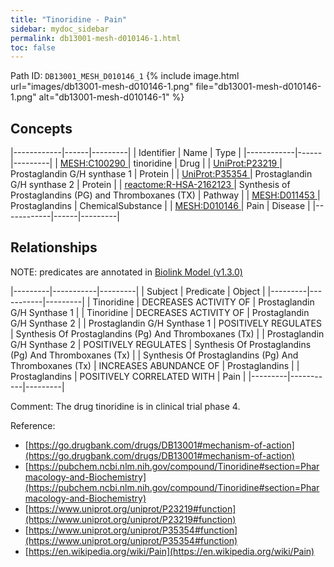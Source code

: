 ```yaml
---
title: "Tinoridine - Pain"
sidebar: mydoc_sidebar
permalink: db13001-mesh-d010146-1.html
toc: false 
---
```



Path ID: `DB13001_MESH_D010146_1`
{% include image.html url="images/db13001-mesh-d010146-1.png" file="db13001-mesh-d010146-1.png" alt="db13001-mesh-d010146-1" %}

## Concepts

|------------|------|---------|
| Identifier | Name | Type    |
|------------|------|---------|
| <a href="https://identifiers.org/MESH:C100290">MESH:C100290 </a> | tinoridine | Drug |
| <a href="https://identifiers.org/UniProt:P23219">UniProt:P23219 </a> | Prostaglandin G/H synthase 1 | Protein |
| <a href="https://identifiers.org/UniProt:P35354">UniProt:P35354 </a> | Prostaglandin G/H synthase 2 | Protein |
| <a href="https://identifiers.org/reactome:R-HSA-2162123">reactome:R-HSA-2162123 </a> | Synthesis of Prostaglandins (PG) and Thromboxanes (TX) | Pathway |
| <a href="https://identifiers.org/MESH:D011453">MESH:D011453 </a> | Prostaglandins | ChemicalSubstance |
| <a href="https://identifiers.org/MESH:D010146">MESH:D010146 </a> | Pain | Disease |
|------------|------|---------|

## Relationships


NOTE: predicates are annotated in <a href="https://github.com/biolink/biolink-model/releases/tag/v1.3.0">Biolink Model (v1.3.0)</a>

|---------|-----------|---------|
| Subject | Predicate | Object  |
|---------|-----------|---------|
| Tinoridine | DECREASES ACTIVITY OF | Prostaglandin G/H Synthase 1 |
| Tinoridine | DECREASES ACTIVITY OF | Prostaglandin G/H Synthase 2 |
| Prostaglandin G/H Synthase 1 | POSITIVELY REGULATES | Synthesis Of Prostaglandins (Pg) And Thromboxanes (Tx) |
| Prostaglandin G/H Synthase 2 | POSITIVELY REGULATES | Synthesis Of Prostaglandins (Pg) And Thromboxanes (Tx) |
| Synthesis Of Prostaglandins (Pg) And Thromboxanes (Tx) | INCREASES ABUNDANCE OF | Prostaglandins |
| Prostaglandins | POSITIVELY CORRELATED WITH | Pain |
|---------|-----------|---------|

Comment: The drug tinoridine is in clinical trial phase 4.

Reference: 
  - [https://go.drugbank.com/drugs/DB13001#mechanism-of-action](https://go.drugbank.com/drugs/DB13001#mechanism-of-action)
  - [https://pubchem.ncbi.nlm.nih.gov/compound/Tinoridine#section=Pharmacology-and-Biochemistry](https://pubchem.ncbi.nlm.nih.gov/compound/Tinoridine#section=Pharmacology-and-Biochemistry)
  - [https://www.uniprot.org/uniprot/P23219#function](https://www.uniprot.org/uniprot/P23219#function)
  - [https://www.uniprot.org/uniprot/P35354#function](https://www.uniprot.org/uniprot/P35354#function)
  - [https://en.wikipedia.org/wiki/Pain](https://en.wikipedia.org/wiki/Pain)
